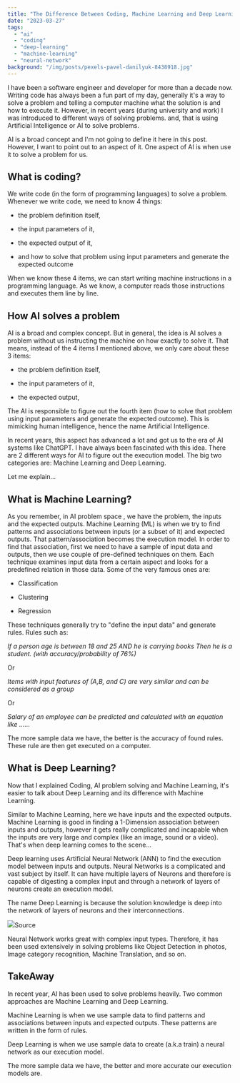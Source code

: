 ```yaml
---
title: "The Difference Between Coding, Machine Learning and Deep Learning"
date: "2023-03-27"
tags: 
  - "ai"
  - "coding"
  - "deep-learning"
  - "machine-learning"
  - "neural-network"
background: "/img/posts/pexels-pavel-danilyuk-8438918.jpg"
---
```


I have been a software engineer and developer for more than a decade now. Writing code has always been a fun part of my day, generally it's a way to solve a problem and telling a computer machine what the solution is and how to execute it. However, in recent years (during university and work) I was introduced to different ways of solving problems. and, that is using Artificial Intelligence or AI to solve problems.

AI is a broad concept and I'm not going to define it here in this post. However, I want to point out to an aspect of it. One aspect of AI is when use it to solve a problem for us.

## What is coding?

We write code (in the form of programming languages) to solve a problem. Whenever we write code, we need to know 4 things:

- the problem definition itself,

- the input parameters of it,

- the expected output of it,

- and how to solve that problem using input parameters and generate the expected outcome

When we know these 4 items, we can start writing machine instructions in a programming language. As we know, a computer reads those instructions and executes them line by line.

## How AI solves a problem

AI is a broad and complex concept. But in general, the idea is AI solves a problem without us instructing the machine on how exactly to solve it. That means, instead of the 4 items I mentioned above, we only care about these 3 items:

- the problem definition itself,

- the input parameters of it,

- the expected output,

The AI is responsible to figure out the fourth item (how to solve that problem using input parameters and generate the expected outcome). This is mimicking human intelligence, hence the name Artificial Intelligence.

In recent years, this aspect has advanced a lot and got us to the era of AI systems like ChatGPT. I have always been fascinated with this idea. There are 2 different ways for AI to figure out the execution model. The big two categories are: Machine Learning and Deep Learning.

Let me explain...

## What is Machine Learning?

As you remember, in AI problem space , we have the problem, the inputs and the expected outputs. Machine Learning (ML) is when we try to find patterns and associations between inputs (or a subset of it) and expected outputs. That pattern/association becomes the execution model. In order to find that association, first we need to have a sample of input data and outputs, then we use couple of pre-defined techniques on them. Each technique examines input data from a certain aspect and looks for a predefined relation in those data. Some of the very famous ones are:

- Classification

- Clustering

- Regression

These techniques generally try to "define the input data" and generate rules. Rules such as:

_If a person age is between 18 and 25 AND he is carrying books Then he is a student. (with accuracy/probability of 76%)_

Or

_Items with input features of (A,B, and C) are very similar and can be considered as a group_

Or

_Salary of an employee can be predicted and calculated with an equation like ......_

The more sample data we have, the better is the accuracy of found rules. These rule are then get executed on a computer.

## What is Deep Learning?

Now that I explained Coding, AI problem solving and Machine Learning, it's easier to talk about Deep Learning and its difference with Machine Learning.

Similar to Machine Learning, here we have inputs and the expected outputs. Machine Learning is good in finding a 1-Dimension association between inputs and outputs, however it gets really complicated and incapable when the inputs are very large and complex (like an image, sound or a video). That's when deep learning comes to the scene...

Deep learning uses Artificial Neural Network (ANN) to find the execution model between inputs and outputs. Neural Networks is a complicated and vast subject by itself. It can have multiple layers of Neurons and therefore is capable of digesting a complex input and through a network of layers of neurons create an execution model.

The name Deep Learning is because the solution knowledge is deep into the network of layers of neurons and their interconnections.

![](images/1920px-Artificial_neural_network.svg.png)Source

Neural Network works great with complex input types. Therefore, it has been used extensively in solving problems like Object Detection in photos, Image category recognition, Machine Translation, and so on.

## TakeAway

In recent year, AI has been used to solve problems heavily. Two common approaches are Machine Learning and Deep Learning.

Machine Learning is when we use sample data to find patterns and associations between inputs and expected outputs. These patterns are written in the form of rules.

Deep Learning is when we use sample data to create (a.k.a train) a neural network as our execution model.

The more sample data we have, the better and more accurate our execution models are.
